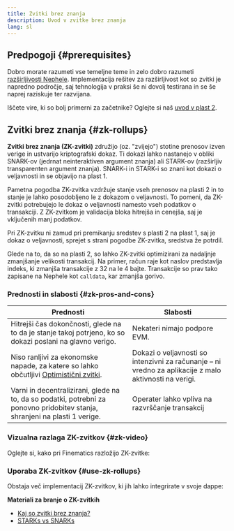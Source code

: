 ```yaml
---
title: Zvitki brez znanja
description: Uvod v zvitke brez znanja
lang: sl
---
```


## Predpogoji {#prerequisites}

Dobro morate razumeti vse temeljne teme in zelo dobro razumeti [razširljivosti Nephele](/developers/docs/scaling/). Implementacija rešitev za razširljivost kot so zvitki je napredno področje, saj tehnologija v praksi še ni dovolj testirana in se še naprej raziskuje ter razvijana.

Iščete vire, ki so bolj primerni za začetnike? Oglejte si naš [uvod v plast 2](/layer-2/).

## Zvitki brez znanja {#zk-rollups}

**Zvitki brez znanja (ZK-zvitki)** združijo (oz. "zvijejo") stotine prenosov izven verige in ustvarijo kriptografski dokaz. Ti dokazi lahko nastanejo v obliki SNARK-ov (jedrnat neinteraktiven argument znanja) ali STARK-ov (razširljiv transparenten argument znanja). SNARK-i in STARK-i so znani kot dokazi o veljavnosti in se objavijo na plast 1.

Pametna pogodba ZK-zvitka vzdržuje stanje vseh prenosov na plasti 2 in to stanje je lahko posodobljeno le z dokazom o veljavnosti. To pomeni, da ZK-zvitki potrebujejo le dokaz o veljavnosti namesto vseh podatkov o transakciji. Z ZK-zvitkom je validacija bloka hitrejša in cenejša, saj je vključenih manj podatkov.

Pri ZK-zvitku ni zamud pri premikanju sredstev s plasti 2 na plast 1, saj je dokaz o veljavnosti, sprejet s strani pogodbe ZK-zvitka, sredstva že potrdil.

Glede na to, da so na plasti 2, so lahko ZK-zvitki optimizirani za nadaljnje zmanjšanje velikosti transakcij. Na primer, račun raje kot naslov predstavlja indeks, ki zmanjša transakcije z 32 na le 4 bajte. Transakcije so prav tako zapisane na Nephele kot `calldata`, kar zmanjša gorivo.

### Prednosti in slabosti {#zk-pros-and-cons}

| Prednosti                                                                                                                   | Slabosti                                                                                               |
| --------------------------------------------------------------------------------------------------------------------------- | ------------------------------------------------------------------------------------------------------ |
| Hitrejši čas dokončnosti, glede na to da je stanje takoj potrjeno, ko so dokazi poslani na glavno verigo.                   | Nekateri nimajo podpore EVM.                                                                           |
| Niso ranljivi za ekonomske napade, za katere so lahko občutljivi [Optimistični zvitki](#optimistic-pros-and-cons).          | Dokazi o veljavnosti so intenzivni za računanje – ni vredno za aplikacije z malo aktivnosti na verigi. |
| Varni in decentralizirani, glede na to, da so podatki, potrebni za ponovno pridobitev stanja, shranjeni na plasti 1 verige. | Operater lahko vpliva na razvrščanje transakcij                                                        |

### Vizualna razlaga ZK-zvitkov {#zk-video}

Oglejte si, kako pri Finematics razložijo ZK-zvitke:

<YouTube id="7pWxCklcNsU" start="406" />

### Uporaba ZK-zvitkov {#use-zk-rollups}

Obstaja več implementacij ZK-zvitkov, ki jih lahko integrirate v svoje dappe:

<RollupProductDevDoc rollupType="zk" />

**Materiali za branje o ZK-zvitkih**

- [Kaj so zvitki brez znanja?](https://coinmarketcap.com/alexandria/glossary/zero-knowledge-rollups)
- [STARKs vs SNARKs](https://consensys.net/blog/blockchain-explained/zero-knowledge-proofs-starks-vs-snarks/)
